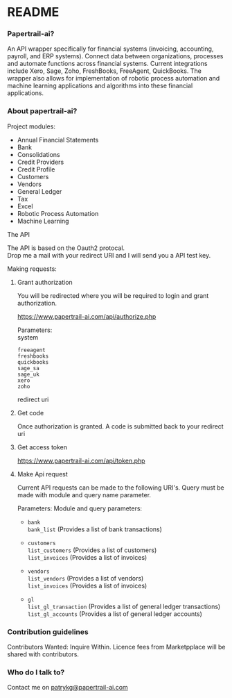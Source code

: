 # README #

### Papertrail-ai? ###

An API wrapper specifically for financial systems (invoicing, accounting, payroll, and ERP systems). Connect data between organizations, processes and automate functions across financial systems. Current integrations include Xero, Sage, Zoho, FreshBooks, FreeAgent, QuickBooks. The wrapper also allows for implementation of robotic process automation and machine learning applications and algorithms into these financial applications.

### About papertrail-ai? ###

Project modules: 

- Annual Financial Statements
- Bank
- Consolidations
- Credit Providers
- Credit Profile
- Customers
- Vendors 
- General Ledger
- Tax
- Excel
- Robotic Process Automation
- Machine Learning

The API 

The API is based on the Oauth2 protocal.    
Drop me a mail with your redirect URI and I will send you a API test key.  
    
Making requests:

1) Grant authorization

    You will be redirected where you will be required to login and grant authorization. 

    https://www.papertrail-ai.com/api/authorize.php

    Parameters:  
    system   
    ```
    freeagent  
    freshbooks  
    quickbooks  
    sage_sa  
    sage_uk  
    xero  
	zoho   
	```
    redirect uri 

2) Get code

	Once authorization is granted. A code is submitted back to your redirect uri

3) Get access token 

	https://www.papertrail-ai.com/api/token.php

4) Make Api request

	Current API requests can be made to the following URI's. Query must be made with module and query name parameter. 

	Parameters:
	Module and query parameters:
	- `bank`  
		`bank_list` (Provides a list of bank transactions)  

	- `customers`  
		`list_customers` (Provides a list of customers)  
		`list_invoices` (Provides a list of invoices) 	

	- `vendors`   
		`list_vendors` (Provides a list of vendors)  
		`list_invoices` (Provides a list of invoices)  	

	- `gl`  
		`list_gl_transaction` (Provides a list of general ledger transactions)   
		`list_gl_accounts` (Provides a list of general ledger accounts)

### Contribution guidelines ###

Contributors Wanted: Inquire Within. Licence fees from Marketpplace will be shared with contributors.

### Who do I talk to? ###

Contact me on patrykg@papertrail-ai.com